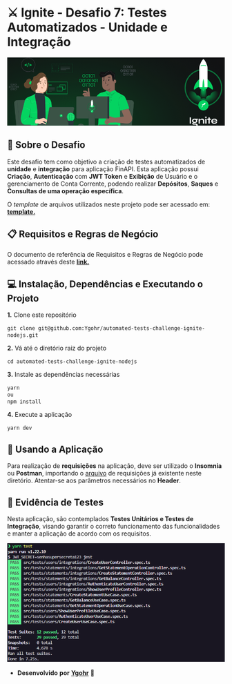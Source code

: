 # ⚔️ Ignite - Desafio 7: Testes Automatizados - Unidade e Integração
![](assets/capa_ignite.png)
<br>

## :pushpin: Sobre o Desafio
Este desafio tem como objetivo a criação de  testes automatizados de **unidade** e **integração** para aplicação FinAPI.
Esta aplicação possui **Criação**, **Autenticação** com **JWT Token** e **Exibição** de Usuário e o gerenciamento de Conta Corrente, podendo realizar **Depósitos**, **Saques** e **Consultas de uma operação específica**.

O _template_ de arquivos utilizados neste projeto pode ser acessado em: [**template.**](https://github.com/rocketseat-education/ignite-template-tests-challenge)

## 📋 Requisitos e Regras de Negócio
O documento de referência de Requisitos e Regras de Negócio pode acessado através deste [**link.**](https://www.notion.so/Requisitos-e-Regras-de-Neg-cio-Testes-Unit-rios-M-dulo-4-Desafio-1-Ignite-076b666d1a064a3cbe6042eeb2f52c04)

## 💻 Instalação, Dependências e Executando o Projeto
**1.** Clone este repositório
```
git clone git@github.com:Ygohr/automated-tests-challenge-ignite-nodejs.git
```
**2.** Vá até o diretório raiz do projeto
```
cd automated-tests-challenge-ignite-nodejs
```
**3.** Instale as dependências necessárias
```
yarn
ou
npm install
```
**4.** Execute a aplicação
```
yarn dev
```

## :floppy_disk: Usando a Aplicação
Para realização de **requisições** na aplicação, deve ser utilizado o **Insomnia** ou **Postman**, importando o [arquivo](insomnia_requests) de requisições já existente neste diretório.
Atentar-se aos parâmetros necessários no **Header**.

## :syringe: Evidência de Testes
Nesta aplicação, são contemplados **Testes Unitários e Testes de Integração**, visando garantir o correto funcionamento das funcionalidades e manter a aplicação de acordo com os requisitos. <br/>

![](assets/test-evidence.png)

- **Desenvolvido** **por** [**Ygohr**](https://www.linkedin.com/in/ygohr-medeiros-28451b14a/) 🤖
